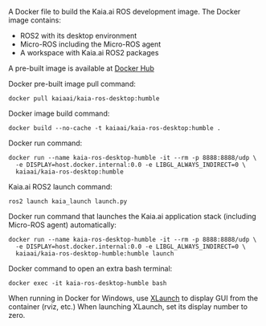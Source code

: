 A Docker file to build the Kaia.ai ROS development image. The Docker image contains:
- ROS2 with its desktop environment
- Micro-ROS including the Micro-ROS agent
- A workspace with Kaia.ai ROS2 packages

A pre-built image is available at [Docker Hub](https://hub.docker.com/r/kaiaai/kaia-ros-desktop)

Docker pre-built image pull command:
```
docker pull kaiaai/kaia-ros-desktop:humble
```

Docker image build command:
```
docker build --no-cache -t kaiaai/kaia-ros-desktop:humble .
```

Docker run command:
```
docker run --name kaia-ros-desktop-humble -it --rm -p 8888:8888/udp \
  -e DISPLAY=host.docker.internal:0.0 -e LIBGL_ALWAYS_INDIRECT=0 \
  kaiaai/kaia-ros-desktop:humble
```

Kaia.ai ROS2 launch command:
```
ros2 launch kaia_launch launch.py
```

Docker run command that launches the Kaia.ai application stack (including Micro-ROS agent) automatically:
```
docker run --name kaia-ros-desktop-humble -it --rm -p 8888:8888/udp \
  -e DISPLAY=host.docker.internal:0.0 -e LIBGL_ALWAYS_INDIRECT=0 \
  kaiaai/kaia-ros-desktop-humble:humble launch
```

Docker command to open an extra bash terminal:
```
docker exec -it kaia-ros-desktop-humble bash
```

When running in Docker for Windows, use [XLaunch](https://sourceforge.net/projects/xming/) to display GUI from the container (rviz, etc.)
When launching XLaunch, set its display number to zero.
